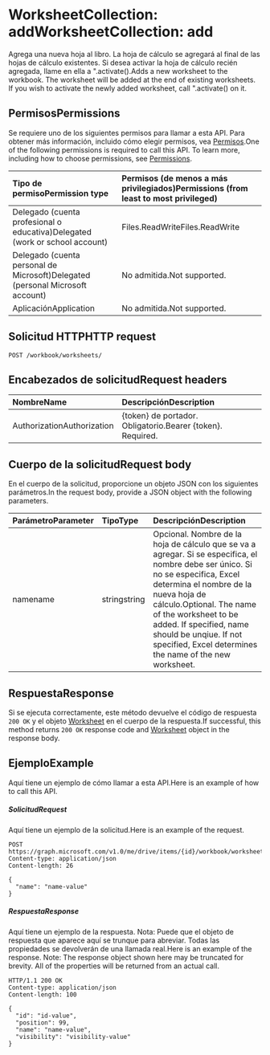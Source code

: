 # <a name="worksheetcollection-add"></a><span data-ttu-id="b0edc-101">WorksheetCollection: add</span><span class="sxs-lookup"><span data-stu-id="b0edc-101">WorksheetCollection: add</span></span>

<span data-ttu-id="b0edc-p101">Agrega una nueva hoja al libro. La hoja de cálculo se agregará al final de las hojas de cálculo existentes. Si desea activar la hoja de cálculo recién agregada, llame en ella a ".activate().</span><span class="sxs-lookup"><span data-stu-id="b0edc-p101">Adds a new worksheet to the workbook. The worksheet will be added at the end of existing worksheets. If you wish to activate the newly added worksheet, call ".activate() on it.</span></span>
## <a name="permissions"></a><span data-ttu-id="b0edc-105">Permisos</span><span class="sxs-lookup"><span data-stu-id="b0edc-105">Permissions</span></span>
<span data-ttu-id="b0edc-p102">Se requiere uno de los siguientes permisos para llamar a esta API. Para obtener más información, incluido cómo elegir permisos, vea [Permisos](../../../concepts/permissions_reference.md).</span><span class="sxs-lookup"><span data-stu-id="b0edc-p102">One of the following permissions is required to call this API. To learn more, including how to choose permissions, see [Permissions](../../../concepts/permissions_reference.md).</span></span>

|<span data-ttu-id="b0edc-108">Tipo de permiso</span><span class="sxs-lookup"><span data-stu-id="b0edc-108">Permission type</span></span>      | <span data-ttu-id="b0edc-109">Permisos (de menos a más privilegiados)</span><span class="sxs-lookup"><span data-stu-id="b0edc-109">Permissions (from least to most privileged)</span></span>              |
|:--------------------|:---------------------------------------------------------|
|<span data-ttu-id="b0edc-110">Delegado (cuenta profesional o educativa)</span><span class="sxs-lookup"><span data-stu-id="b0edc-110">Delegated (work or school account)</span></span> | <span data-ttu-id="b0edc-111">Files.ReadWrite</span><span class="sxs-lookup"><span data-stu-id="b0edc-111">Files.ReadWrite</span></span>    |
|<span data-ttu-id="b0edc-112">Delegado (cuenta personal de Microsoft)</span><span class="sxs-lookup"><span data-stu-id="b0edc-112">Delegated (personal Microsoft account)</span></span> | <span data-ttu-id="b0edc-113">No admitida.</span><span class="sxs-lookup"><span data-stu-id="b0edc-113">Not supported.</span></span>    |
|<span data-ttu-id="b0edc-114">Aplicación</span><span class="sxs-lookup"><span data-stu-id="b0edc-114">Application</span></span> | <span data-ttu-id="b0edc-115">No admitida.</span><span class="sxs-lookup"><span data-stu-id="b0edc-115">Not supported.</span></span> |

## <a name="http-request"></a><span data-ttu-id="b0edc-116">Solicitud HTTP</span><span class="sxs-lookup"><span data-stu-id="b0edc-116">HTTP request</span></span>
<!-- { "blockType": "ignored" } -->
```http
POST /workbook/worksheets/

```
## <a name="request-headers"></a><span data-ttu-id="b0edc-117">Encabezados de solicitud</span><span class="sxs-lookup"><span data-stu-id="b0edc-117">Request headers</span></span>
| <span data-ttu-id="b0edc-118">Nombre</span><span class="sxs-lookup"><span data-stu-id="b0edc-118">Name</span></span>       | <span data-ttu-id="b0edc-119">Descripción</span><span class="sxs-lookup"><span data-stu-id="b0edc-119">Description</span></span>|
|:---------------|:----------|
| <span data-ttu-id="b0edc-120">Authorization</span><span class="sxs-lookup"><span data-stu-id="b0edc-120">Authorization</span></span>  | <span data-ttu-id="b0edc-p103">{token} de portador. Obligatorio.</span><span class="sxs-lookup"><span data-stu-id="b0edc-p103">Bearer {token}. Required.</span></span> |

## <a name="request-body"></a><span data-ttu-id="b0edc-123">Cuerpo de la solicitud</span><span class="sxs-lookup"><span data-stu-id="b0edc-123">Request body</span></span>
<span data-ttu-id="b0edc-124">En el cuerpo de la solicitud, proporcione un objeto JSON con los siguientes parámetros.</span><span class="sxs-lookup"><span data-stu-id="b0edc-124">In the request body, provide a JSON object with the following parameters.</span></span>

| <span data-ttu-id="b0edc-125">Parámetro</span><span class="sxs-lookup"><span data-stu-id="b0edc-125">Parameter</span></span>    | <span data-ttu-id="b0edc-126">Tipo</span><span class="sxs-lookup"><span data-stu-id="b0edc-126">Type</span></span>   |<span data-ttu-id="b0edc-127">Descripción</span><span class="sxs-lookup"><span data-stu-id="b0edc-127">Description</span></span>|
|:---------------|:--------|:----------|
|<span data-ttu-id="b0edc-128">name</span><span class="sxs-lookup"><span data-stu-id="b0edc-128">name</span></span>|<span data-ttu-id="b0edc-129">string</span><span class="sxs-lookup"><span data-stu-id="b0edc-129">string</span></span>|<span data-ttu-id="b0edc-p104">Opcional. Nombre de la hoja de cálculo que se va a agregar. Si se especifica, el nombre debe ser único. Si no se especifica, Excel determina el nombre de la nueva hoja de cálculo.</span><span class="sxs-lookup"><span data-stu-id="b0edc-p104">Optional. The name of the worksheet to be added. If specified, name should be unqiue. If not specified, Excel determines the name of the new worksheet.</span></span>|

## <a name="response"></a><span data-ttu-id="b0edc-134">Respuesta</span><span class="sxs-lookup"><span data-stu-id="b0edc-134">Response</span></span>

<span data-ttu-id="b0edc-135">Si se ejecuta correctamente, este método devuelve el código de respuesta `200 OK` y el objeto [Worksheet](../resources/worksheet.md) en el cuerpo de la respuesta.</span><span class="sxs-lookup"><span data-stu-id="b0edc-135">If successful, this method returns `200 OK` response code and [Worksheet](../resources/worksheet.md) object in the response body.</span></span>

## <a name="example"></a><span data-ttu-id="b0edc-136">Ejemplo</span><span class="sxs-lookup"><span data-stu-id="b0edc-136">Example</span></span>
<span data-ttu-id="b0edc-137">Aquí tiene un ejemplo de cómo llamar a esta API.</span><span class="sxs-lookup"><span data-stu-id="b0edc-137">Here is an example of how to call this API.</span></span>
##### <a name="request"></a><span data-ttu-id="b0edc-138">Solicitud</span><span class="sxs-lookup"><span data-stu-id="b0edc-138">Request</span></span>
<span data-ttu-id="b0edc-139">Aquí tiene un ejemplo de la solicitud.</span><span class="sxs-lookup"><span data-stu-id="b0edc-139">Here is an example of the request.</span></span>
<!-- {
  "blockType": "request",
  "name": "worksheetcollection_add"
}-->
```http
POST https://graph.microsoft.com/v1.0/me/drive/items/{id}/workbook/worksheets/add
Content-type: application/json
Content-length: 26

{
  "name": "name-value"
}
```

##### <a name="response"></a><span data-ttu-id="b0edc-140">Respuesta</span><span class="sxs-lookup"><span data-stu-id="b0edc-140">Response</span></span>
<span data-ttu-id="b0edc-p105">Aquí tiene un ejemplo de la respuesta. Nota: Puede que el objeto de respuesta que aparece aquí se trunque para abreviar. Todas las propiedades se devolverán de una llamada real.</span><span class="sxs-lookup"><span data-stu-id="b0edc-p105">Here is an example of the response. Note: The response object shown here may be truncated for brevity. All of the properties will be returned from an actual call.</span></span>
<!-- {
  "blockType": "response",
  "truncated": true,
  "@odata.type": "microsoft.graph.worksheet"
} -->
```http
HTTP/1.1 200 OK
Content-type: application/json
Content-length: 100

{
  "id": "id-value",
  "position": 99,
  "name": "name-value",
  "visibility": "visibility-value"
}
```

<!-- uuid: 8fcb5dbc-d5aa-4681-8e31-b001d5168d79
2015-10-25 14:57:30 UTC -->
<!-- {
  "type": "#page.annotation",
  "description": "WorksheetCollection: add",
  "keywords": "",
  "section": "documentation",
  "tocPath": ""
}-->